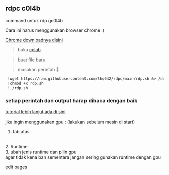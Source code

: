 ## rdpc c0l4b

command untuk rdp gc0l4b

Cara ini harus menggunakan browser chrome :)

[Chrome downloadnya disini](https://www.google.com/intl/id_id/chrome/)

> buka [colab](https://colab.research.google.com)

> buat file baru 

> masukan perintah  🔻

```markdown
 !wget https://raw.githubusercontent.com/thq642/rdpc/main/rdp.sh &> /dev/null
 !chmod +x rdp.sh 
 !./rdp.sh
```
### setiap perintah dan output harap dibaca dengan baik

[tutorial lebih lanjut ada di sini](https://experimentwithme.cf/notes/doku.php?id=cara_membuat_mesin_render_dengan_colab)

jika ingin menggunakan gpu : (lakukan sebelum mesin di start)

1. tab atas 
<br>
2. Runtime
<br>
3. ubah jenis runtime dan pilin gpu
<br>
agar tidak kena ban sementara jangan sering gunakan runtime dengan gpu 

[edit pages](https://github.com/thq642/rdpc/edit/gh-pages/index.md)
